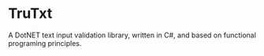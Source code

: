 # TruTxt

A DotNET text input validation library, written in C#, and based on functional 
programing principles. 

